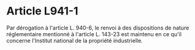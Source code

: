 # Article L941-1

Par dérogation à l'article L. 940-6, le renvoi à des dispositions de nature réglementaire mentionné à l'article L. 143-23 est maintenu en ce qu'il concerne l'Institut national de la propriété industrielle.
